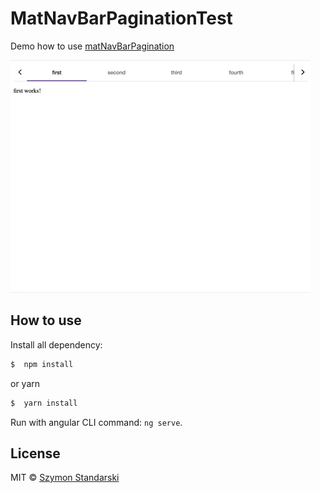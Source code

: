 # MatNavBarPaginationTest

Demo how to use [matNavBarPagination](https://www.npmjs.com/package/mat-nav-bar-pagination)


![](animation.gif)


## How to use

Install all dependency:
```bash
$  npm install
```
or yarn
```bash 
$  yarn install
```

Run with angular CLI command: `ng serve`.


## License

MIT © [Szymon Standarski](mailto:s.standarski@gmail.com)
